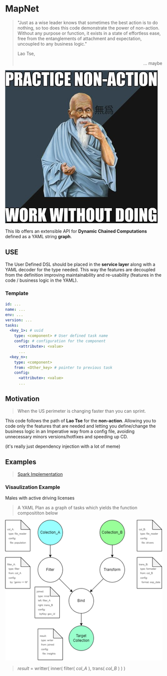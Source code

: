 # MapNet

> "Just as a wise leader knows that sometimes the best action is to do nothing, so too does this code demonstrate the power of non-action. Without any purpose or function, it exists in a state of effortless ease, free from the entanglements of attachment and expectation, uncoupled to any business logic."
>
> Lao Tse, <div style="text-align: right"> ... maybe </div>


![LaoTse](https://github.com/AdVerdu/map-net/blob/readme-assets/images/LaoTse-nonaction-meme.jpg)

This lib offers an extensible API for **Dynamic Chained Computations** defined as a YAML string **graph**.

## USE
The User Defined DSL should be placed in the **service layer** along with a YAML decoder for the type needed.
This way the features are decoupled from the definition improving maintainability and re-usability (features in the code / business logic in the YAML).

### Template
``` yaml
id: ...
name: ...
env: ...
version: ...
tasks:
  <key_1>: # uuid
    type: <component> # User defined task name
    config: # configuration for the component
      <attribute>: <value>
      ...
  <key_n>:
    type: <component>
    from: <Other_key> # pointer to previous task
    config:
      <attribute>: <value>
      ...

```

## Motivation
> When the US perimeter is changing faster than you can sprint.

This code follows the path of **Lao Tse** for the **non-action**. Allowing you to code only the features that are needed and letting you define/change the business logic in an Imperative way from a config file, avoiding unnecessary minors versions/hotfixes and speeding up CD.

(it's really just dependency injection with a lot of meme)

## Examples
> [Spark Implementation](https://github.com/AdVerdu/tao-spark)

### Visaulization Example
Males with active driving licenses

> A YAML Plan as a graph of tasks which yields the function composititon below

![Males with active driving licenses](https://github.com/AdVerdu/map-net/blob/readme-assets/images/graph_dummy_example.png)

> *result* = writter( inner( filter( *col_A* ), trans( *col_B* ) ) )
